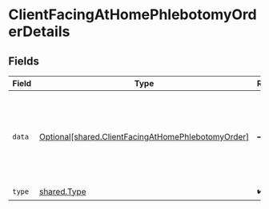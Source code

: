 # ClientFacingAtHomePhlebotomyOrderDetails


## Fields

| Field                                                                                                            | Type                                                                                                             | Required                                                                                                         | Description                                                                                                      |
| ---------------------------------------------------------------------------------------------------------------- | ---------------------------------------------------------------------------------------------------------------- | ---------------------------------------------------------------------------------------------------------------- | ---------------------------------------------------------------------------------------------------------------- |
| `data`                                                                                                           | [Optional[shared.ClientFacingAtHomePhlebotomyOrder]](../../models/shared/clientfacingathomephlebotomyorder.md)   | :heavy_minus_sign:                                                                                               | Schema for a at-home-phlebotomy test order in the client facing API.<br/><br/>To be used as part of a ClientFacingOrder. |
| `type`                                                                                                           | [shared.Type](../../models/shared/type.md)                                                                       | :heavy_check_mark:                                                                                               | N/A                                                                                                              |